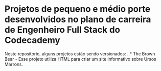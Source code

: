 # Projetos de pequeno e médio porte desenvolvidos no plano de carreira de Engenheiro Full Stack do Codecademy
Neste repositório, alguns projetos estão sendo versionados:
..* The Brown Bear - Esse projeto utiliza HTML para criar um site informativo sobre Ursos Marrons.
